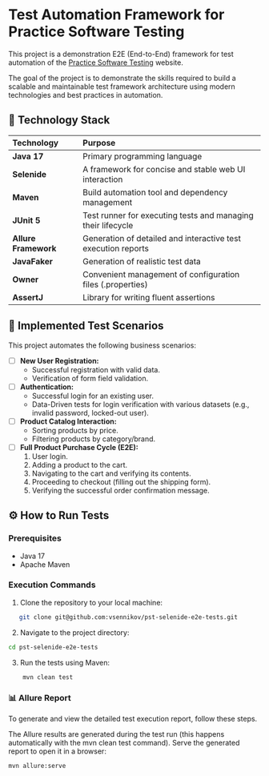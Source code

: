 # Test Automation Framework for Practice Software Testing

This project is a demonstration E2E (End-to-End) framework for test automation of the [Practice Software Testing](https://practicesoftwaretesting.com/) website.

The goal of the project is to demonstrate the skills required to build a scalable and maintainable test framework architecture using modern technologies and best practices in automation.

## 🚀 Technology Stack

| Technology         | Purpose                                                 |
| :----------------- | :------------------------------------------------------ |
| **Java 17** | Primary programming language                            |
| **Selenide** | A framework for concise and stable web UI interaction     |
| **Maven** | Build automation tool and dependency management         |
| **JUnit 5** | Test runner for executing tests and managing their lifecycle |
| **Allure Framework** | Generation of detailed and interactive test execution reports |
| **JavaFaker** | Generation of realistic test data                       |
| **Owner** | Convenient management of configuration files (.properties) |
| **AssertJ** | Library for writing fluent assertions                   |


## 🧪 Implemented Test Scenarios

This project automates the following business scenarios:

- [ ] **New User Registration:**
    - Successful registration with valid data.
    - Verification of form field validation.
- [ ] **Authentication:**
    - Successful login for an existing user.
    - Data-Driven tests for login verification with various datasets (e.g., invalid password, locked-out user).
- [ ] **Product Catalog Interaction:**
    - Sorting products by price.
    - Filtering products by category/brand.
- [ ] **Full Product Purchase Cycle (E2E):**
    1. User login.
    2. Adding a product to the cart.
    3. Navigating to the cart and verifying its contents.
    4. Proceeding to checkout (filling out the shipping form).
    5. Verifying the successful order confirmation message.

## ⚙️ How to Run Tests
### Prerequisites
* Java 17
* Apache Maven

### Execution Commands
1. Clone the repository to your local machine:
```bash
   git clone git@github.com:vsennikov/pst-selenide-e2e-tests.git
```

2. Navigate to the project directory:
```bash
cd pst-selenide-e2e-tests
```

3. Run the tests using Maven:
```bash
	mvn clean test
```

### 📊 Allure Report
To generate and view the detailed test execution report, follow these steps.

The Allure results are generated during the test run (this happens automatically with the mvn clean test command).
Serve the generated report to open it in a browser:
```bash
mvn allure:serve
```




